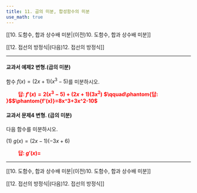 ```yaml
---
title: 11. 곱의 미분, 합성함수의 미분
use_math: true
---
```

[[10. 도함수, 합과 상수배 미분|(이전)10. 도함수, 합과 상수배 미분]]

[[12. 접선의 방정식|(다음)12. 접선의 방정식]]

***
#### 교과서 예제2 변형.(곱의 미분)
함수 $f(x)=(2x+1)(x^3-5)$를 미분하시오.

**<span style="color: red;">$\qquad$답: $f'(x)=2(x^3-5)+(2x+1)(3x^2)$</span>**
**<span style="color: red;">$\qquad\phantom{답: }$$\phantom{f'(x)}=8x^3+3x^2-10$</span>**

#### 교과서 문제4 변형. (곱의 미분)
다음 함수를 미분하시오.

(1) $g(x)=(2x-1)(-3x+6)$

**<span style="color: red;">$\qquad$답: $g'(x)=$</span>**


***

[[10. 도함수, 합과 상수배 미분|(이전)10. 도함수, 합과 상수배 미분]]

[[12. 접선의 방정식|(다음)12. 접선의 방정식]]
